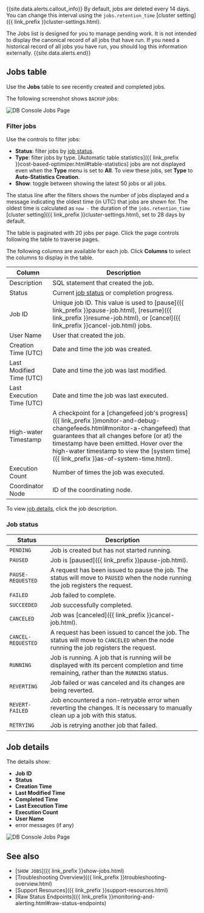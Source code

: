 {{site.data.alerts.callout_info}}
By default, jobs are deleted every 14 days. You can change this interval using the `jobs.retention_time` [cluster setting]({{ link_prefix }}cluster-settings.html).

The Jobs list is designed for you to manage pending work. It is not intended to display the canonical record of all jobs that have run. If you need a historical record of all jobs you have run, you should log this information externally.
{{site.data.alerts.end}}

## Jobs table

Use the **Jobs** table to see recently created and completed jobs.

The following screenshot shows `BACKUP` jobs:

![DB Console Jobs Page](/images/v23.2/ui_jobs_page.png)

### Filter jobs

Use the controls to filter jobs:

- **Status**: filter jobs by [job status](#job-status).
- **Type**: filter jobs by type. [Automatic table statistics]({{ link_prefix }}cost-based-optimizer.html#table-statistics) jobs are not displayed even when the **Type** menu is set to **All**. To view these jobs, set **Type** to **Auto-Statistics Creation**.
- **Show**: toggle between showing the latest 50 jobs or all jobs.

The status line after the filters shows the number of jobs displayed and a message indicating the oldest time (in UTC) that jobs are shown for. The oldest time is calculated as `now -` the duration of the `jobs.retention_time` [cluster setting]({{ link_prefix }}cluster-settings.html), set to 28 days by default.

The table is paginated with 20 jobs per page. Click the page controls following the table to traverse pages.

The following columns are available for each job. Click **Columns** to select the columns to display in the table.

Column | Description
----------|------------
Description | SQL statement that created the job.
Status | Current [job status](#job-status) or completion progress.
Job ID | Unique job ID. This value is used to [pause]({{ link_prefix }}pause-job.html), [resume]({{ link_prefix }}resume-job.html), or [cancel]({{ link_prefix }}cancel-job.html) jobs.
User Name | User that created the job.
Creation Time (UTC) | Date and time the job was created.
Last Modified Time (UTC) | Date and time the job was last modified.
Last Execution Time (UTC) | Date and time the job was last executed.
High-water Timestamp  | A checkpoint for a [changefeed job's progress]({{ link_prefix }}monitor-and-debug-changefeeds.html#monitor-a-changefeed) that guarantees that all changes before (or at) the timestamp have been emitted. Hover over the high-water timestamp to view the [system time]({{ link_prefix }}as-of-system-time.html).
Execution Count | Number of times the job was executed.
Coordinator Node | ID of the coordinating node.

To view [job details](#job-details), click the job description.

### Job status

Status | Description
-------|------------
`PENDING` | Job is created but has not started running.
`PAUSED` | Job is [paused]({{ link_prefix }}pause-job.html).
`PAUSE-REQUESTED` | A request has been issued to pause the job. The status will move to `PAUSED` when the node running the job registers the request.
`FAILED` | Job failed to complete.
`SUCCEEDED` | Job successfully completed.
`CANCELED` | Job was [canceled]({{ link_prefix }}cancel-job.html).
`CANCEL-REQUESTED` | A request has been issued to cancel the job. The status will move to `CANCELED` when the node running the job registers the request.
`RUNNING`  | Job is running. A job that is running will be displayed with its percent completion and time remaining, rather than the `RUNNING` status.
`REVERTING`| Job failed or was canceled and its changes are being reverted.
`REVERT-FAILED` | Job encountered a non-retryable error when reverting the changes. It is necessary to manually clean up a job with this status.
`RETRYING` | Job is retrying another job that failed.
 
## Job details

The details show:

- **Job ID**
- **Status**
- **Creation Time**
- **Last Modified Time**
- **Completed Time**
- **Last Execution Time**
- **Execution Count**
- **User Name**
- error messages (if any)

![DB Console Jobs Page](/images/v23.2/ui_jobs_page_details.png)

## See also

- [`SHOW JOBS`]({{ link_prefix }}show-jobs.html)
- [Troubleshooting Overview]({{ link_prefix }}troubleshooting-overview.html)
- [Support Resources]({{ link_prefix }}support-resources.html)
- [Raw Status Endpoints]({{ link_prefix }}monitoring-and-alerting.html#raw-status-endpoints)
